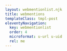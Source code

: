 ```yaml
---
layout: webmentionlist.njk
title: webmentions
templateClass: tmpl-post
eleventyNavigation:
  key: webmentionlist
  order: 4
  microformat: u-url u-uid
  rel: me
---
```

